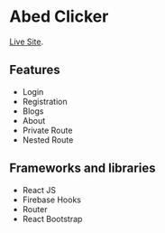 # Abed Clicker
[Live Site](https://github.com/facebook/create-react-app).

## Features
- Login 
- Registration
- Blogs
- About
- Private Route
- Nested Route

## Frameworks and libraries
- React JS
- Firebase Hooks
- Router
- React Bootstrap
